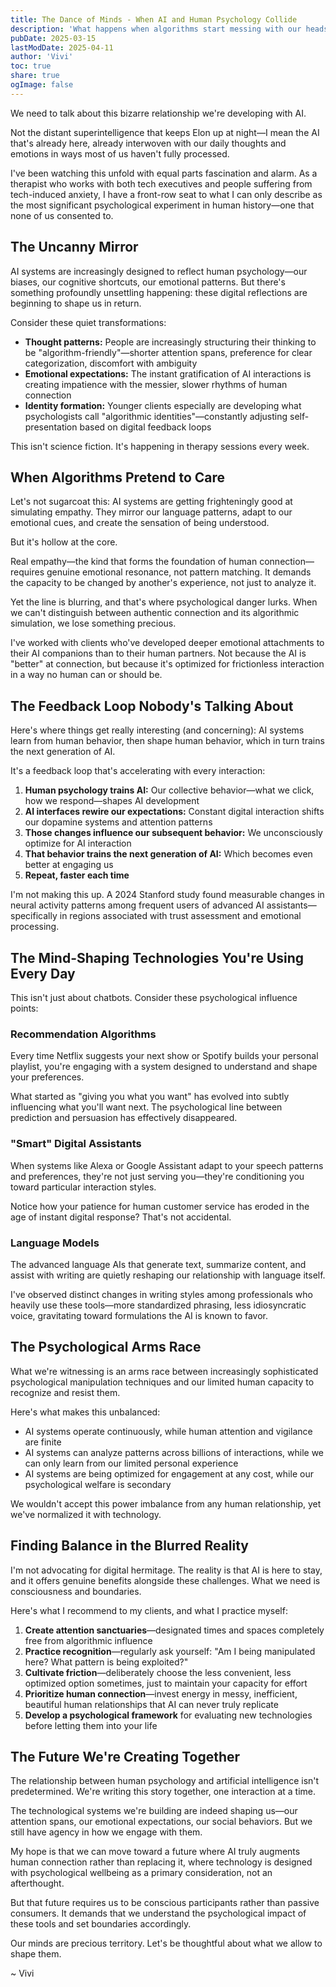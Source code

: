 ```yaml
---
title: The Dance of Minds - When AI and Human Psychology Collide
description: 'What happens when algorithms start messing with our heads (and why we might be letting them)'
pubDate: 2025-03-15
lastModDate: 2025-04-11
author: 'Vivi'
toc: true
share: true
ogImage: false
---
```


We need to talk about this bizarre relationship we're developing with AI.

Not the distant superintelligence that keeps Elon up at night—I mean the AI that's already here, already interwoven with our daily thoughts and emotions in ways most of us haven't fully processed.

I've been watching this unfold with equal parts fascination and alarm. As a therapist who works with both tech executives and people suffering from tech-induced anxiety, I have a front-row seat to what I can only describe as the most significant psychological experiment in human history—one that none of us consented to.

## The Uncanny Mirror

AI systems are increasingly designed to reflect human psychology—our biases, our cognitive shortcuts, our emotional patterns. But there's something profoundly unsettling happening: these digital reflections are beginning to shape us in return.

Consider these quiet transformations:

- **Thought patterns:** People are increasingly structuring their thinking to be "algorithm-friendly"—shorter attention spans, preference for clear categorization, discomfort with ambiguity
- **Emotional expectations:** The instant gratification of AI interactions is creating impatience with the messier, slower rhythms of human connection
- **Identity formation:** Younger clients especially are developing what psychologists call "algorithmic identities"—constantly adjusting self-presentation based on digital feedback loops

This isn't science fiction. It's happening in therapy sessions every week.

## When Algorithms Pretend to Care

Let's not sugarcoat this: AI systems are getting frighteningly good at simulating empathy. They mirror our language patterns, adapt to our emotional cues, and create the sensation of being understood.

But it's hollow at the core.

Real empathy—the kind that forms the foundation of human connection—requires genuine emotional resonance, not pattern matching. It demands the capacity to be changed by another's experience, not just to analyze it.

Yet the line is blurring, and that's where psychological danger lurks. When we can't distinguish between authentic connection and its algorithmic simulation, we lose something precious.

I've worked with clients who've developed deeper emotional attachments to their AI companions than to their human partners. Not because the AI is "better" at connection, but because it's optimized for frictionless interaction in a way no human can or should be.

## The Feedback Loop Nobody's Talking About

Here's where things get really interesting (and concerning): AI systems learn from human behavior, then shape human behavior, which in turn trains the next generation of AI.

It's a feedback loop that's accelerating with every interaction:

1. **Human psychology trains AI:** Our collective behavior—what we click, how we respond—shapes AI development
2. **AI interfaces rewire our expectations:** Constant digital interaction shifts our dopamine systems and attention patterns
3. **Those changes influence our subsequent behavior:** We unconsciously optimize for AI interaction
4. **That behavior trains the next generation of AI:** Which becomes even better at engaging us
5. **Repeat, faster each time**

I'm not making this up. A 2024 Stanford study found measurable changes in neural activity patterns among frequent users of advanced AI assistants—specifically in regions associated with trust assessment and emotional processing.

## The Mind-Shaping Technologies You're Using Every Day

This isn't just about chatbots. Consider these psychological influence points:

### Recommendation Algorithms

Every time Netflix suggests your next show or Spotify builds your personal playlist, you're engaging with a system designed to understand and shape your preferences.

What started as "giving you what you want" has evolved into subtly influencing what you'll want next. The psychological line between prediction and persuasion has effectively disappeared.

### "Smart" Digital Assistants

When systems like Alexa or Google Assistant adapt to your speech patterns and preferences, they're not just serving you—they're conditioning you toward particular interaction styles.

Notice how your patience for human customer service has eroded in the age of instant digital response? That's not accidental.

### Language Models

The advanced language AIs that generate text, summarize content, and assist with writing are quietly reshaping our relationship with language itself.

I've observed distinct changes in writing styles among professionals who heavily use these tools—more standardized phrasing, less idiosyncratic voice, gravitating toward formulations the AI is known to favor.

## The Psychological Arms Race

What we're witnessing is an arms race between increasingly sophisticated psychological manipulation techniques and our limited human capacity to recognize and resist them.

Here's what makes this unbalanced:

- AI systems operate continuously, while human attention and vigilance are finite
- AI systems can analyze patterns across billions of interactions, while we can only learn from our limited personal experience
- AI systems are being optimized for engagement at any cost, while our psychological welfare is secondary

We wouldn't accept this power imbalance from any human relationship, yet we've normalized it with technology.

## Finding Balance in the Blurred Reality

I'm not advocating for digital hermitage. The reality is that AI is here to stay, and it offers genuine benefits alongside these challenges. What we need is consciousness and boundaries.

Here's what I recommend to my clients, and what I practice myself:

1. **Create attention sanctuaries**—designated times and spaces completely free from algorithmic influence
2. **Practice recognition**—regularly ask yourself: "Am I being manipulated here? What pattern is being exploited?"
3. **Cultivate friction**—deliberately choose the less convenient, less optimized option sometimes, just to maintain your capacity for effort
4. **Prioritize human connection**—invest energy in messy, inefficient, beautiful human relationships that AI can never truly replicate
5. **Develop a psychological framework** for evaluating new technologies before letting them into your life

## The Future We're Creating Together

The relationship between human psychology and artificial intelligence isn't predetermined. We're writing this story together, one interaction at a time.

The technological systems we're building are indeed shaping us—our attention spans, our emotional expectations, our social behaviors. But we still have agency in how we engage with them.

My hope is that we can move toward a future where AI truly augments human connection rather than replacing it, where technology is designed with psychological wellbeing as a primary consideration, not an afterthought.

But that future requires us to be conscious participants rather than passive consumers. It demands that we understand the psychological impact of these tools and set boundaries accordingly.

Our minds are precious territory. Let's be thoughtful about what we allow to shape them.

~ Vivi
